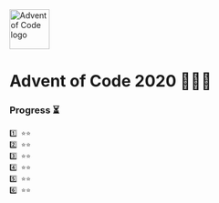 <img src="https://adventofcode.com/favicon.png" alt="Advent of Code logo" height="70" >

# Advent of Code 2020 🎄🎅🏻

### Progress ⏳

```
1️⃣ ⭐️⭐️
2️⃣ ⭐️⭐️
3️⃣ ⭐️⭐️
4️⃣ ⭐️⭐️
5️⃣ ⭐️⭐️
6️⃣ ⭐️⭐️
```
